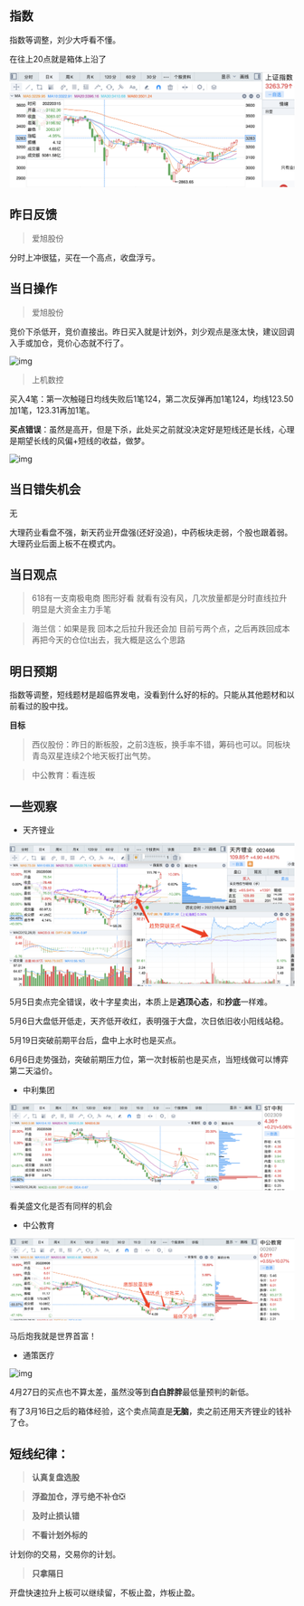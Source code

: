 ## 指数

指数等调整，刘少大呼看不懂。

在往上20点就是箱体上沿了

![img](resource/2022-06-08_1A0001.png)

## 昨日反馈

> 爱旭股份

分时上冲很猛，买在一个高点，收盘浮亏。

## 当日操作

> 爱旭股份

竞价下杀低开，竞价直接出。昨日买入就是计划外，刘少观点是涨太快，建议回调入手或加仓，竞价心态就不行了。

![img](resource/2022-06-08_axgf.png)

> 上机数控

买入4笔：第一次触碰日均线失败后1笔124，第二次反弹再加1笔124，均线123.50加1笔，123.31再加1笔。

**买点错误**：虽然是高开，但是下杀，此处买之前就没决定好是短线还是长线，心理是期望长线的风偏+短线的收益，做梦。

![img](resource/2022-06-08_sjsk.png)

## 当日错失机会

无

大理药业看盘不强，新天药业开盘强(还好没追)，中药板块走弱，个股也跟着弱。大理药业后面上板不在模式内。

## 当日观点

> 618有一支南极电商 图形好看 就看有没有风，几次放量都是分时直线拉升 明显是大资金主力手笔

> 海兰信：如果是我 回本之后拉升我还会加 目前亏两个点，之后再跌回成本再把今天的仓位t出去，我大概是这么个思路

## 明日预期

指数等调整，短线题材是超临界发电，没看到什么好的标的。只能从其他题材和以前看过的股中找。

**目标**

> 西仪股份：昨日的断板股，之前3连板，换手率不错，筹码也可以。同板块青岛双星连续2个地天板打出气势。

> 中公教育：看连板

## 一些观察

* 天齐锂业

![img](resource/2022-06-08_tqly.png)

5月5日卖点完全错误，收十字星卖出，本质上是**逃顶心态**，和**抄底**一样难。

5月6日大盘低开低走，天齐低开收红，表明强于大盘，次日依旧收小阳线站稳。

5月19日突破前期平台后，盘中上水时也是买点。

6月6日走势强劲，突破前期压力位，第一次封板前也是买点，当短线做可以博弈第二天溢价。

* 中利集团

![img](resource/2022-06-08_zljt.png)

看美盛文化是否有同样的机会

* 中公教育

![img](resource/2022-06-08_zgjy.png)

马后炮我就是世界首富！

* 通策医疗

![img](resource/2022-06-08_tcyl.png)

4月27日的买点也不算太差，虽然没等到**白白胖胖**最低量预判的新低。

有了3月16日之后的箱体经验，这个卖点简直是**无脑**，卖之前还用天齐锂业的钱补了仓。

## 短线纪律：

> **认真复盘选股**

> **浮盈加仓，浮亏绝不补仓**❎

> **及时止损认错**

> **不看计划外标的**

计划你的交易，交易你的计划。

> **只拿隔日**

开盘快速拉升上板可以继续留，不板止盈，炸板止盈。